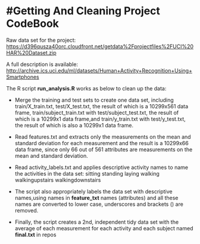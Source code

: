 #Getting And Cleaning Project CodeBook
========================
Raw data set for the project: 
https://d396qusza40orc.cloudfront.net/getdata%2Fprojectfiles%2FUCI%20HAR%20Dataset.zip

A full description is available: 
http://archive.ics.uci.edu/ml/datasets/Human+Activity+Recognition+Using+Smartphones 

The R script **run_analysis.R** works as below to clean up the data:

* Merge the training and test sets to create one data set, including train/X_train.txt, test/X_test.txt, the result of which is a 10299x561 data frame, train/subject_train.txt with test/subject_test.txt, the result of which is a 10299x1 data frame,and train/y_train.txt with test/y_test.txt, the result of which is also a 10299x1 data frame.

* Read features.txt and extracts only the measurements on the mean and standard deviation for each measurement and the result is a 10299x66 data frame, since only 66 out of 561 attributes are measurements on the mean and standard deviation. 

* Read activity_labels.txt and applies descriptive activity names to name the activities in the data set:
    sitting
    standing
    laying
    walking
    walkingupstairs
    walkingdownstairs

* The script also appropriately labels the data set with descriptive names,using names in **feature_txt** names (attributes) and all these names are converted to lower case, underscores and brackets () are removed.

* Finally, the script creates a 2nd, independent tidy data set with the average of each measurement for each activity and each subject named **final.txt** in repos